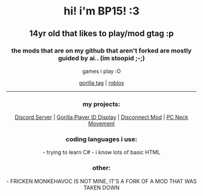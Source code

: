 <h1 align="center">
  hi! i'm BP15! :3
</h1>

<h2 align="center">14yr old that likes to play/mod gtag :p</h2>  

<h3 align="center">the mods that are on my github that aren't forked are mostly guided by ai.. (im stoopid ;-;)</h3>  

<p align="center">games i play :O</p>

<p align="center">
  <a href="https://www.gorillatagvr.com">gorilla tag</a> |  
  <a href="https://www.roblox.com/users/1515155653/profile">roblox</a>
</p>  

---

<h3 align="center">my projects:</h3>
<p align="center">  
  <a href="https://discord.gg/G3RnCaWNxc">Discord Server</a> | <a href="https://github.com/blueplanet15/GorillaPlayerIDDisplay">Gorilla Player ID Display</a> | <a href="https://github.com/blueplanet15/DisconnectMod">Disconnect Mod</a> | <a href="https://github.com/blueplanet15/PCNeckMovement">PC Neck Movement</a>
</p>  

<h3 align="center">coding languages i use:</h3>  
<p align="center">  
  - trying to learn C#
  - i know lots of basic HTML
</p>  

<h3 align="center">other:</h3>  
<p align="center">  
  - FRICKEN MONKEHAVOC IS NOT MINE, IT'S A FORK OF A MOD THAT WAS TAKEN DOWN
</p>  
